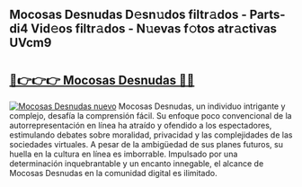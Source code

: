 ## Mocosas Desnudas D𝚎sn𝚞dos filtr𝚊dos - Parts-di4 Vid𝚎os filtr𝚊dos - N𝚞evas f𝚘tos atr𝚊ctivas UVcm9

# <h2><a href="http://mb1jno.tromn.icu/?c=Mocosas+Desnudas">🔗👉👉👉 Mocosas Desnudas 🔗🔗</a></h2>

[![Mocosas Desnudas nuevo](https://i.imgur.com/pEAQMta.gif)](http://mb1jno.tromn.icu/?c=Mocosas+Desnudas)
Mocosas Desnudas, un individuo intrigante y complejo, desafía la comprensión fácil. Su enfoque poco convencional de la autorrepresentación en línea ha atraído y ofendido a los espectadores, estimulando debates sobre moralidad, privacidad y las complejidades de las sociedades virtuales. A pesar de la ambigüedad de sus planes futuros, su huella en la cultura en línea es imborrable. Impulsado por una determinación inquebrantable y un encanto innegable, el alcance de Mocosas Desnudas en la comunidad digital es ilimitado.
